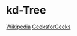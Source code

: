 # kd-Tree
[Wikipedia](https://en.wikipedia.org/wiki/K-d_tree)
[GeeksforGeeks](http://www.geeksforgeeks.org/k-dimensional-tree/)